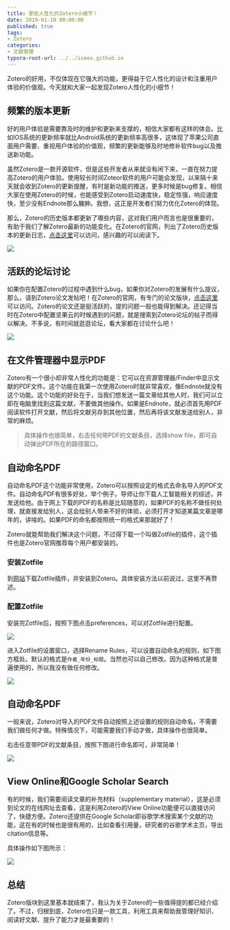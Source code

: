 ```yaml
---
title: 那些人性化的Zotero小细节！
date: 2019-01-10 00:00:00
published: true
tags:
- Zotero
categories:
- 文献管理
typora-root-url: ../../iseex.github.io
---
```


Zotero的好用，不仅体现在它强大的功能，更得益于它人性化的设计和注重用户体验的价值观。今天就和大家一起发现Zotero人性化的小细节！

## 频繁的版本更新

好的用户体验是需要靠及时的维护和更新来支撑的，相信大家都有这样的体会。比如IOS系统的更新频率就比Android系统的更新频率高很多，这体现了苹果公司直面用户需要、重视用户体验的价值观，频繁的更新能够及时地修补软件bug以及推送新功能。

虽然Zotero是一款开源软件，但是这些开发者从来就没有闲下来，一直在努力提高Zotero的用户体验。使用较长时间Zoteor软件的用户可能会发现，以来隔十来天就会收到Zotero的更新提醒，有时是新功能的推送，更多时候是bug修复。相信大家在使用Zotero的时候，也能感受到Zotero启动速度快，稳定性强，响应速度快，至少没有Endnote那么臃肿。我想，这正是开发者们努力优化Zotero的体现。

那么，Zotero的历史版本都更新了哪些内容，这对我们用户而言也是很重要的，有助于我们了解Zotero最新的功能变化。在Zotero的官网，列出了Zotero历史版本的更新日志，[点击这里](https://www.zotero.org/support/changelog)可以访问，感兴趣的可以阅读下。

![](/assets/images/posts/zotero/zotero-changelog.png)

## 活跃的论坛讨论

如果你在配置Zotero的过程中遇到什么bug，如果你对Zotero的发展有什么提议，那么，请到Zotero论文发帖吧！在Zotero的官网，有专门的论文版块，[点击这里](https://forums.zotero.org/discussions)可以访问。Zotero的论文还是挺活跃的，提的问题一般也能得到解决。还记得当时在Zotero中配置坚果云的时候遇到的问题，就是搜索到Zotero论坛的帖子而得以解决。不多说，有时间就逛逛论坛，看大家都在讨论什么吧！

![](/assets/images/posts/zotero/zotero-forums.png)

## 在文件管理器中显示PDF

Zotero有一个很小却非常人性化的功能是：它可以在资源管理器/Finder中显示文献的PDF文件。这个功能在我第一次使用Zotero时就非常喜欢，像Endnote就没有这个功能。这个功能的好处在于，当我们想发送一篇文章给其他人时，我们可以立即在电脑里找到这篇文献，不要做其他操作。如果是Endnote，就必须首先用PDF阅读软件打开文献，然后将文献另存到其他位置，然后再将该文献发送给别人，非常的麻烦。

> 具体操作也很简单，右击任何带PDF的文献条目，选择show file，即可自动弹出PDF所在的路径窗口。

## 自动命名PDF

自动命名PDF这个功能非常使用，Zotero可以按照设定的格式去命名导入的PDF文件。自动命名PDF有很多好处，举个例子。导师让你下载人工智能相关的综述，并发送给他。由于网上下载的PDF的名称是比较随意的，如果PDF的名称不做任何处理，就直接发给别人，这会给别人带来不好的体验，必须打开才知道某篇文章是哪年的，讲啥的。如果PDF的命名都按照统一的格式来那就好了！

Zotero就能帮助我们解决这个问题，不过得下载一个叫做Zotfile的插件，这个插件也是Zotero官网推荐每个用户都安装的。

### 安装Zotfile

到[网站](http://zotfile.com)下载Zotfile插件，并安装到Zotero。具体安装方法以前说过，这里不再赘述。

### 配置Zotfile

安装完Zotfile后，按照下图点击preferences，可以对Zotfile进行配置。

![](/assets/images/posts/zotero/Zotfile-settings.png)

进入Zotfile的设置窗口，选择Rename Rules，可以设置自动命名的规则，如下图方框处。默认的格式是`作者_年份_标题`。当然也可以自己修改。因为这种格式是普遍使用的，所以我没有做任何修改。

![](/assets/images/posts/zotero/Zotfile-rename-settings.png)

## 自动命名PDF

一般来说，Zotero对导入的PDF文件自动按照上述设置的规则自动命名，不需要我们做任何才做。特殊情况下，可能需要我们手动才做，具体操作也很简单。

右击任意带PDF的文献条目，按照下图进行命名即可，非常简单！

![](/assets/images/posts/zotero/PDF-rename.png)

## View Online和Google Scholar Search

有的时候，我们需要阅读文章的补充材料（supplementary material），这是必须到论文的在线网址去查看，这是利用Zotero的View Online功能便可以直接访问了，快捷方便。Zotero还提供在Google Scholar即谷歌学术搜索某个文献的功能，这在有的时候也是很有用的，比如查看引用量，研究者的谷歌学术主页，导出citation信息等。

具体操作如下图所示：

![](/assets/images/posts/zotero/refs-view-online.png)

## 总结

Zotero版块到这里基本就结束了，我认为关于Zotero的一些值得提的都已经介绍了。不过，归根到底，Zotero也只是一款工具，利用工具来帮助我管理好知识、阅读好文献、提升了能力才是最重要的！